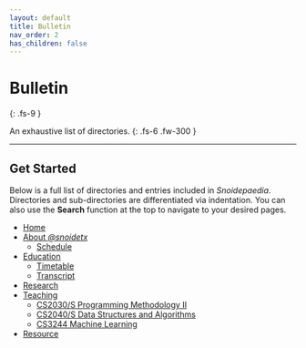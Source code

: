 ```yaml
---
layout: default
title: Bulletin
nav_order: 2
has_children: false
---
```


# Bulletin
{: .fs-9 }

An exhaustive list of directories.
{: .fs-6 .fw-300 }

---

## Get Started

Below is a full list of directories and entries included in *Snoidepaedia*. Directories and sub-directories are differentiated via indentation. You can also use the **Search** function at the top to navigate to your desired pages.

* [Home](../)
* [About *@snoidetx*](../about/)
  * [Schedule](../about/schedule/)
* [Education](../nus/)
  * [Timetable](../nus/timetable/)
  * [Transcript](../nus/transcript/)
* [Research](../research/)
* [Teaching](../teaching/)
  * [CS2030/S Programming Methodology II](../teaching/cs2030/) 
  * [CS2040/S Data Structures and Algorithms](../teaching/cs2040/)
  * [CS3244 Machine Learning](../teaching/cs3244/)
* [Resource](../resource/)
